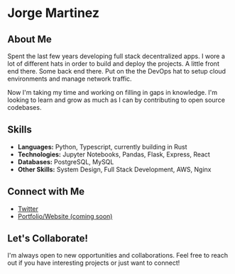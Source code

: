 # Jorge Martinez 

## About Me

Spent the last few years developing full stack decentralized apps. 
I wore a lot of different hats in order to build and deploy the projects.
A little front end there. 
Some back end there. 
Put on the the DevOps hat to setup cloud environments and manage network traffic.

Now I'm taking my time and working on filling in gaps in knowledge. I'm looking to learn and grow as much as I can by contributing to open source codebases.

## Skills

- **Languages:** Python, Typescript, currently building in Rust
- **Technologies:** Jupyter Notebooks, Pandas, Flask, Express, React
- **Databases:** PostgreSQL, MySQL
- **Other Skills:** System Design, Full Stack Development, AWS, Nginx

## Connect with Me

- [Twitter](https://twitter.com/jorgemathman)
- [Portfolio/Website (coming soon)]()

## Let's Collaborate!

I'm always open to new opportunities and collaborations. Feel free to reach out if you have interesting projects or just want to connect!

